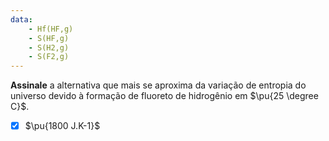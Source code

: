 ```yaml
---
data:
    - Hf(HF,g)
    - S(HF,g)
    - S(H2,g)
    - S(F2,g) 
---
```


**Assinale** a alternativa que mais se aproxima da variação de entropia do universo devido à formação de fluoreto de hidrogênio em $\pu{25 \degree C}$.

- [x] $\pu{1800 J.K-1}$
